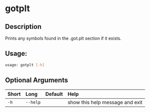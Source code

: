



# gotplt

## Description


Prints any symbols found in the .got.plt section if it exists.
## Usage:


```bash
usage: gotplt [-h]

```
## Optional Arguments

|Short|Long|Default|Help|
| :--- | :--- | :--- | :--- |
|`-h`|`--help`||show this help message and exit|
